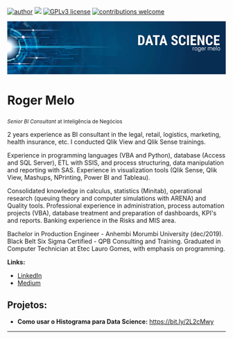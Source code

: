 [![author](https://img.shields.io/badge/author-rogermelo-red.svg)](https://www.linkedin.com/in/roger-melo-me96/) [![](https://img.shields.io/badge/python-3.7+-blue.svg)](https://www.python.org/downloads/release/python-365/) [![GPLv3 license](https://img.shields.io/badge/License-GPLv3-blue.svg)](http://perso.crans.org/besson/LICENSE.html) [![contributions welcome](https://img.shields.io/badge/contributions-welcome-brightgreen.svg?style=flat)](https://github.com/rogermelo23/data_science/issues)

<p align="center">
  <img src="banner.png" >
</p>

# Roger Melo
<sub>*Senior BI Consultant* at Inteligência de Negócios</sub>

2 years experience as BI consultant in the legal, retail, logistics, marketing, health insurance, etc.
I conducted Qlik View and Qlik Sense trainings.

Experience in programming languages ​​(VBA and Python), database (Access and SQL Server), ETL with SSIS, and process structuring, data manipulation and reporting with SAS.
Experience in visualization tools (Qlik Sense, Qlik View, Mashups, NPrinting, Power BI and Tableau).

Consolidated knowledge in calculus, statistics (Minitab), operational research (queuing theory and computer simulations with ARENA) and Quality tools. Professional experience in administration, process automation projects (VBA), database treatment and preparation of dashboards, KPI's and reports.
Banking experience in the Risks and MIS area.

Bachelor in Production Engineer - Anhembi Morumbi University (dec/2019).
Black Belt Six Sigma Certified - QPB Consulting and Training.
Graduated in Computer Technician at Etec Lauro Gomes, with emphasis on programming.


**Links:**
* [LinkedIn](https://www.linkedin.com/in/roger-melo-me96/)
* [Medium](https://medium.com/@rogermelo23)


## Projetos:

* **Como usar o Histograma para Data Science:** https://bit.ly/2L2cMwy

---





